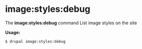 # image:styles:debug
The **image:styles:debug** command List image styles on the site

**Usage:**
```
$ drupal image:styles:debug 
```
